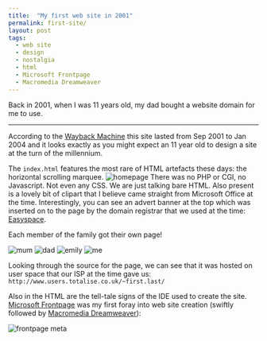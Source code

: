 ```yaml
---
title:  "My first web site in 2001"
permalink: first-site/
layout: post
tags:
  - web site
  - design
  - nostalgia
  - html
  - Microsoft Frontpage
  - Macromedia Dreamweaver
---
```


Back in 2001, when I was 11 years old, my dad bought a website domain for me to use. 

---

According to the [Wayback Machine](https://archive.org/web/) this site lasted from Sep 2001 to Jan 2004 and it looks exactly as you might expect an 11 year old to design a site at the turn of the millennium. 

The `index.html` features the most rare of HTML artefacts these days: the horizontal scrolling marquee.
![homepage](../assets/first-site/home.png)
There was no PHP or CGI, no Javascript. Not even any CSS. We are just talking bare HTML. Also present is a lovely bit of clipart that I believe came straight from Microsoft Office at the time. Interestingly, you can see an advert banner at the top which was inserted on to the page by the domain registrar that we used at the time: [Easyspace](https://www.easyspace.com/).

Each member of the family got their own page!

![mum](../assets/first-site/mum.png)
![dad](../assets/first-site/dad.png)
![emily](../assets/first-site/emily.png)
![me](../assets/first-site/me.png)

Looking through the source for the page, we can see that it was hosted on user space that our ISP at the time gave us: `http://www.users.totalise.co.uk/~first.last/`

Also in the HTML are the tell-tale signs of the IDE used to create the site. [Microsoft Frontpage](https://en.wikipedia.org/wiki/Microsoft_FrontPage) was my first foray into web site creation (swiftly followed by [Macromedia Dreamweaver](https://en.wikipedia.org/wiki/Adobe_Dreamweaver)):

![frontpage meta](../assets/frontpage.png)